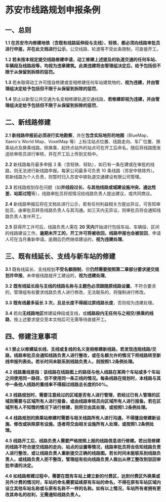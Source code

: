 # 苏安市线路规划申报条例

## 一、总则

**1.1 在苏安市内修建地铁（含既有线路延伸段与支线）、轻铁，都必须向线路审批员进行申报，并在此文档进行公示**。公交线路、轮渡等不受此条限制，可直接开工。

**1.2 若未按本规定提交线路修建申请，动工修建上述提及的轨道交通的任何车站、车辆段及线路段等，均视为违章建筑。此类违建将由管理组决定后，给予包括但不限于从保留到拆除的惩罚。**

**1.3** 若未取得动工许可擅自修建或变相修建任何车站建筑物的，**视为违建，并由管理组决定给予包括但不限于从保留到拆除的惩罚**。

**1.4** 禁止以新型公共交通为名变相修建轨道交通线路，**若修建即视为违建，并由管理组决定给予包括但不限于从保留到拆除的惩罚**。

## 二、新线路修建

**2.1 新线路申报前必须进行实地勘察**，并在**包含实际地形的地图**（BlueMap、Xaero's World Map、VoxelMap 等）上标注站点位置、线路走向、车厂位置、换乘站点及换乘线路。除换乘、起终点站外的站点可在开工后命名。随后将线路图发送给审核员进行审核，并在开工后上传到文档中。

**2.2** 新线路每月最多申报 3 条（含轻铁、轻轨），如已有一条在建或在审批的线路，则无法进行新线路申报。每家公司最多可负责 10 条线路（苏安中铁除外）。若新线路为个人负责，则暂时归入苏安中铁轨道交通建设有限公司管理。

**2.3** 若线路规划存在问题（如**并线段过长、与其他线路或城建设施冲突、通达性差、站距过短**等），线路审批员将视情况给线路负责人提出建议，或共同商议。

**2.4** 新线路申报后将在文档处进行公示，若有任何利益相关方提出异议，可告知审批员，由审批员转告线路负责人与其沟通。如三天内无异议，则审批员将会通知线路负责人准许开工。

**2.5** 获得开工许可后，线路负责人需在 **20 天内**开始进行包括车站、车辆段、区间的线路建设工作。**逾期未开工的，开工许可将被收回，线路申报也会被驳回**，申请人可在当月重新申请。逾期后仍然继续建设的，**视为违建处理**。

## 三、既有线延长、支线与新车站的修建

**3.1** 既有线延长、支线规划**不受名额限制**，但**仍然需要按照第二章部分要求提交规划并申报**。未申报线路就开工建设的，**视为违建处理**。

**3.2** **既有线延长段与支线的线路名称与主题色必须跟随原线路设置**。不符合要求的，管理组有权要求线路负责人进行修改，无法联系的，将强制进行修改。

**3.3** **既有线最多延长 3 次，且总长度不得超过原线路长度**，否则视为违建处理。

**3.4** 若向**无线路地区**修建延伸段或支线，或**线路段内无任何与之相交/换乘的线路**，按上述要求提交至本文档后可无需等待直接开工。

## 四、修建注意事项

**4.1 禁止以修建延长线、支线或复线的名义变相修建新线路，若发现违规线路/交路，线路审批员会通知线路负责人进行整改，或在名额允许的情况下将线路转至新线申报列表处。若长时间未联系到线路负责人，则按照1.2条例处理。**

**4.2 线路重线是指：该线路在线路图上的路径与他人线路在某两个车站或多个车站之间使用同一路径，但不使用同一条正线的情况。每条线路在规划时，本线路与其中一条他人线路的重线率不得超过线路总长度的50%。**

**4.3 线路规划时，需要注意经过的区域是否有人进行管理，若经过已有人管理的区域则需要与区域所有人进行报备，或由线路审核员向区域所有人进行报备。若在区域所有人不知情的情况下进行修建，则将交由其处理，或按照1.2条例处理。**

**4.4 线路规划的换乘站修建时需要与相关线路所有人进行沟通，不得擅自修建新设施、修改或拆除原有设施，违者将交由相关设施所有人处理，或按照1.2条例处理。**

**4.5 线路开工后，线路负责人需要严格按照上报的线路信息进行修建。若出现修建的线路不符合提交线路的走向、站点的设置等情况，线路审批员将会告知线路负责人进行整改，或让线路负责人重新提交正确的线路图。若长时间未能联系到线路负责人，或线路负责人拒不整改，管理组有权向线路负责人做出从停工整改到驳回审批申请的决定。**

**4.6 如线路修建过程中，需要在既有车站上建立新的付费区，达到付费区外换乘或另外计费的情况时，车站的命名需要延续原有车站的命名，不得在原有车站区域内设立其他车站名称或与原有名称不一样的名称。如有以上情况，车站所有者拥有更改其命名的权利，无需通知线路负责人。**